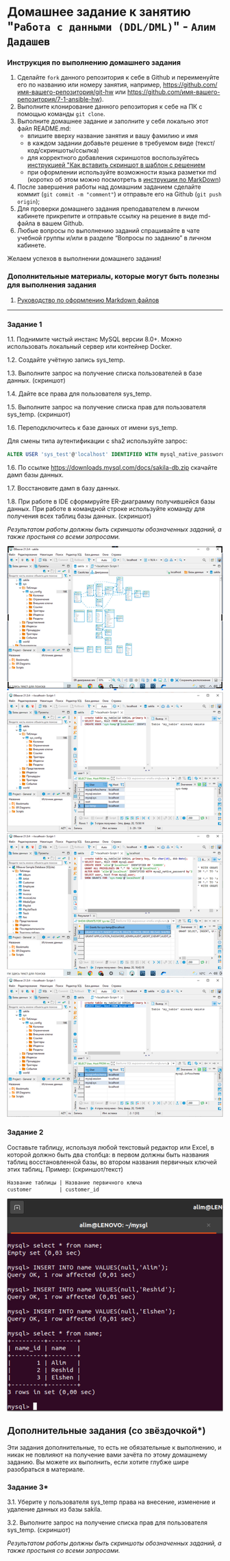 
# Домашнее задание к занятию "`Работа с данными (DDL/DML)`" - `Алим Дадашев`


### Инструкция по выполнению домашнего задания

   1. Сделайте `fork` данного репозитория к себе в Github и переименуйте его по названию или номеру занятия, например, https://github.com/имя-вашего-репозитория/git-hw или  https://github.com/имя-вашего-репозитория/7-1-ansible-hw).
   2. Выполните клонирование данного репозитория к себе на ПК с помощью команды `git clone`.
   3. Выполните домашнее задание и заполните у себя локально этот файл README.md:
      - впишите вверху название занятия и вашу фамилию и имя
      - в каждом задании добавьте решение в требуемом виде (текст/код/скриншоты/ссылка)
      - для корректного добавления скриншотов воспользуйтесь [инструкцией "Как вставить скриншот в шаблон с решением](https://github.com/netology-code/sys-pattern-homework/blob/main/screen-instruction.md)
      - при оформлении используйте возможности языка разметки md (коротко об этом можно посмотреть в [инструкции  по MarkDown](https://github.com/netology-code/sys-pattern-homework/blob/main/md-instruction.md))
   4. После завершения работы над домашним заданием сделайте коммит (`git commit -m "comment"`) и отправьте его на Github (`git push origin`);
   5. Для проверки домашнего задания преподавателем в личном кабинете прикрепите и отправьте ссылку на решение в виде md-файла в вашем Github.
   6. Любые вопросы по выполнению заданий спрашивайте в чате учебной группы и/или в разделе “Вопросы по заданию” в личном кабинете.
   
Желаем успехов в выполнении домашнего задания!
   
### Дополнительные материалы, которые могут быть полезны для выполнения задания

1. [Руководство по оформлению Markdown файлов](https://gist.github.com/Jekins/2bf2d0638163f1294637#Code)

---

### Задание 1
1.1. Поднимите чистый инстанс MySQL версии 8.0+. Можно использовать локальный сервер или контейнер Docker.

1.2. Создайте учётную запись sys_temp. 

1.3. Выполните запрос на получение списка пользователей в базе данных. (скриншот)

1.4. Дайте все права для пользователя sys_temp. 

1.5. Выполните запрос на получение списка прав для пользователя sys_temp. (скриншот)

1.6. Переподключитесь к базе данных от имени sys_temp.

Для смены типа аутентификации с sha2 используйте запрос: 
```sql
ALTER USER 'sys_test'@'localhost' IDENTIFIED WITH mysql_native_password BY 'password';
```
1.6. По ссылке https://downloads.mysql.com/docs/sakila-db.zip скачайте дамп базы данных.

1.7. Восстановите дамп в базу данных.

1.8. При работе в IDE сформируйте ER-диаграмму получившейся базы данных. При работе в командной строке используйте команду для получения всех таблиц базы данных. (скриншот)

*Результатом работы должны быть скриншоты обозначенных заданий, а также простыня со всеми запросами.*


![Скриншот1](https://github.com/AlimDadashev/sys-alim-homework/blob/e80cacbb50088e48e11766e118e692175a43546f/img/Screenshot%202023-02-24%20at%2018-05-47%2012.2%20%D0%A0%D0%B0%D0%B1%D0%BE%D1%82%D0%B0%20%D1%81%20%D0%B4%D0%B0%D0%BD%D0%BD%D1%8B%D0%BC%D0%B8%20(DDL_DML)%20-%20%D0%90%D0%BB%D0%B8%D0%BC%20%D0%94%D0%B0%D0%B4%D0%B0%D1%88%D0%B5%D0%B2.png)
![Скриншот2](https://github.com/AlimDadashev/sys-alim-homework/blob/e80cacbb50088e48e11766e118e692175a43546f/img/Screenshot%202023-02-24%20at%2018-06-04%2012.2%20%D0%A0%D0%B0%D0%B1%D0%BE%D1%82%D0%B0%20%D1%81%20%D0%B4%D0%B0%D0%BD%D0%BD%D1%8B%D0%BC%D0%B8%20(DDL_DML)%20-%20%D0%90%D0%BB%D0%B8%D0%BC%20%D0%94%D0%B0%D0%B4%D0%B0%D1%88%D0%B5%D0%B2.png)
![Скриншот3](https://github.com/AlimDadashev/sys-alim-homework/blob/e80cacbb50088e48e11766e118e692175a43546f/img/Screenshot%202023-02-24%20at%2018-06-12%2012.2%20%D0%A0%D0%B0%D0%B1%D0%BE%D1%82%D0%B0%20%D1%81%20%D0%B4%D0%B0%D0%BD%D0%BD%D1%8B%D0%BC%D0%B8%20(DDL_DML)%20-%20%D0%90%D0%BB%D0%B8%D0%BC%20%D0%94%D0%B0%D0%B4%D0%B0%D1%88%D0%B5%D0%B2.png)
![Скриншот4](https://github.com/AlimDadashev/sys-alim-homework/blob/e80cacbb50088e48e11766e118e692175a43546f/img/Screenshot%202023-02-24%20at%2018-06-21%2012.2%20%D0%A0%D0%B0%D0%B1%D0%BE%D1%82%D0%B0%20%D1%81%20%D0%B4%D0%B0%D0%BD%D0%BD%D1%8B%D0%BC%D0%B8%20(DDL_DML)%20-%20%D0%90%D0%BB%D0%B8%D0%BC%20%D0%94%D0%B0%D0%B4%D0%B0%D1%88%D0%B5%D0%B2.png)





### Задание 2
Составьте таблицу, используя любой текстовый редактор или Excel, в которой должно быть два столбца: в первом должны быть названия таблиц восстановленной базы, во втором названия первичных ключей этих таблиц. Пример: (скриншот/текст)
```
Название таблицы | Название первичного ключа
customer         | customer_id
```
![Скриншот5](https://github.com/AlimDadashev/sys-alim-homework/blob/41825e8ea71459226d84c40fe9a7629e4aed6f91/img/screen%20tables.png)

## Дополнительные задания (со звёздочкой*)
Эти задания дополнительные, то есть не обязательные к выполнению, и никак не повлияют на получение вами зачёта по этому домашнему заданию. Вы можете их выполнить, если хотите глубже шире разобраться в материале.

### Задание 3*
3.1. Уберите у пользователя sys_temp права на внесение, изменение и удаление данных из базы sakila.

3.2. Выполните запрос на получение списка прав для пользователя sys_temp. (скриншот)

*Результатом работы должны быть скриншоты обозначенных заданий, а также простыня со всеми запросами.*
